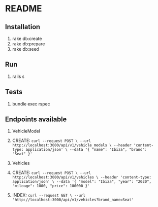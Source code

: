 # README

## Installation

1. rake db:create
2. rake db:prepare
3. rake db:seed

## Run

1. rails s

## Tests

1. bundle exec rspec

## Endpoints available

1. VehicleModel
  1. CREATE:
    ```
    curl --request POST \
    --url http://localhost:3000/api/v1/vehicle_models \
    --header 'content-type: application/json' \
    --data '{
	    "name": "Ibiza",
      "brand": "Seat"
    }'
    ```

2. Vehicles
  1. CREATE:
    ```
    curl --request POST \
    --url http://localhost:3000/api/v1/vehicles \
    --header 'content-type: application/json' \
    --data '{
      "model": "Ibiza",
      "year": "2020",
	    "mileage": 1000,
      "price": 100000
    }'
    ```
  2. INDEX:
    ```
    curl --request GET \
    --url 'http://localhost:3000/api/v1/vehicles?brand_name=Seat'
    ```
